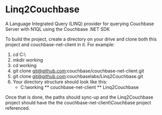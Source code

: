 Linq2Couchbase
==================

A Language Integrated Query (LINQ) provider for querying Couchbase Server with N1QL using the Couchbase .NET SDK

To build the project, create a directory on your drive and clone both this project and couchbase-net-client in it. For example:

1. cd C:\
2. mkdir working
3. cd working
4. git clone git@github.com:couchbase/couchbase-net-client.git
5. git clone git@github.com:couchbaselabs/Linq2Couchbase.git
6. Your directory structure should look like this:
     * C:\working
        ** couchbase-net-client
        ** Linq2Couchbase

Once that is done, the paths should sync-up and the Linq2Couchbase project should have the the couchbase-net-client\Couchbase project referenced.
